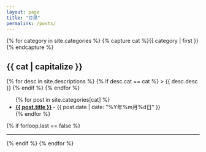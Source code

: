 ```yaml
---
layout: page
title: "目录"
permalink: /posts/
---
```


{% for category in site.categories %}
  {% capture cat %}{{ category | first }}{% endcapture %}
  <h2 id="{{cat}}">{{ cat | capitalize }}</h2>
  {% for desc in site.descriptions %}
    {% if desc.cat == cat %}
      > {{ desc.desc }}
    {% endif %}
  {% endfor %}
  <ul class="posts-list">
  {% for post in site.categories[cat] %}
    <li>
      <strong>
        <a href="{{ post.url | prepend: site.baseurl }}">{{ post.title }}</a>
      </strong>
      <span class="post-date">- {{ post.date | date: "%Y年%m月%d日" }}</span>
    </li>
  {% endfor %}
  </ul>
  {% if forloop.last == false %}<hr>{% endif %}
{% endfor %}
<br>
